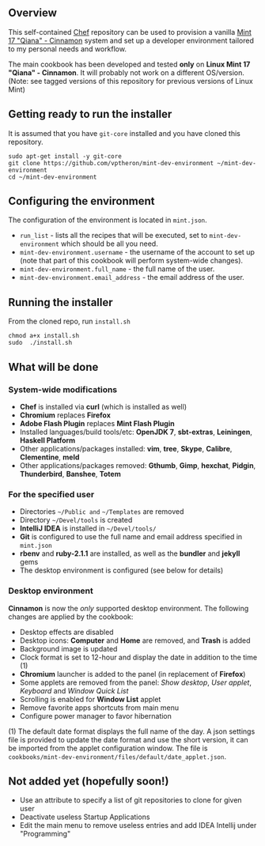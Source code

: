 ## Overview

This self-contained [Chef](http://www.getchef.com/chef/) repository can be used to provision a vanilla [Mint 17 "Qiana" - Cinnamon](http://www.linuxmint.com/) system and set up a developer environment tailored to my personal needs and workflow.

The main cookbook has been developed and tested **only** on **Linux Mint 17 "Qiana" - Cinnamon**. It will probably not work on a different OS/version. (Note: see tagged versions of this repository for previous versions of Linux Mint)

## Getting ready to run the installer

It is assumed that you have `git-core` installed and you have cloned this repository.

```
sudo apt-get install -y git-core
git clone https://github.com/vptheron/mint-dev-environment ~/mint-dev-environment
cd ~/mint-dev-environment
```

## Configuring the environment

The configuration of the environment is located in `mint.json`. 

* `run_list` - lists all the recipes that will be executed, set to `mint-dev-environment` which should be all you need.
* `mint-dev-environment.username` - the username of the account to set up (note that part of this cookbook will perform system-wide changes).
* `mint-dev-environment.full_name` - the full name of the user.
* `mint-dev-environment.email_address` - the email address of the user.

## Running the installer

From the cloned repo, run `install.sh` 

```
chmod a+x install.sh
sudo  ./install.sh
```

## What will be done

### System-wide modifications

* **Chef** is installed via **curl** (which is installed as well)
* **Chromium** replaces **Firefox**
* **Adobe Flash Plugin** replaces **Mint Flash Plugin**
* Installed languages/build tools/etc: **OpenJDK 7**, **sbt-extras**, **Leiningen**, **Haskell Platform**
* Other applications/packages installed: **vim**, **tree**, **Skype**, **Calibre**, **Clementine**, **meld**
* Other applications/packages removed: **Gthumb**, **Gimp**, **hexchat**, **Pidgin**, **Thunderbird**, **Banshee**, **Totem**

### For the specified user

* Directories `~/Public and` `~/Templates` are removed
* Directory `~/Devel/tools` is created
* **IntelliJ IDEA** is installed in `~/Devel/tools/`
* **Git** is configured to use the full name and email address specified in `mint.json`
* **rbenv** and **ruby-2.1.1** are installed, as well as the **bundler** and **jekyll** gems
* The desktop environment is configured (see below for details)

### Desktop environment

**Cinnamon** is now the *only* supported desktop environment. The following changes are applied by the cookbook:

* Desktop effects are disabled
* Desktop icons: **Computer** and **Home** are removed, and **Trash** is added
* Background image is updated
* Clock format is set to 12-hour and display the date in addition to the time (1)
* **Chromium** launcher is added to the panel (in replacement of **Firefox**)
* Some applets are removed from the panel: *Show desktop*, *User applet*, *Keyboard* and *Window Quick List*
* Scrolling is enabled for **Window List** applet
* Remove favorite apps shortcuts from main menu
* Configure power manager to favor hibernation

(1) The default date format displays the full name of the day. A json settings file is provided to update the date format and use the short version, it can be imported from the applet configuration window. The file is `cookbooks/mint-dev-environment/files/default/date_applet.json`.

## Not added yet (hopefully soon!)

* Use an attribute to specify a list of git repositories to clone for given user
* Deactivate useless Startup Applications
* Edit the main menu to remove useless entries and add IDEA Intellij under "Programming"
